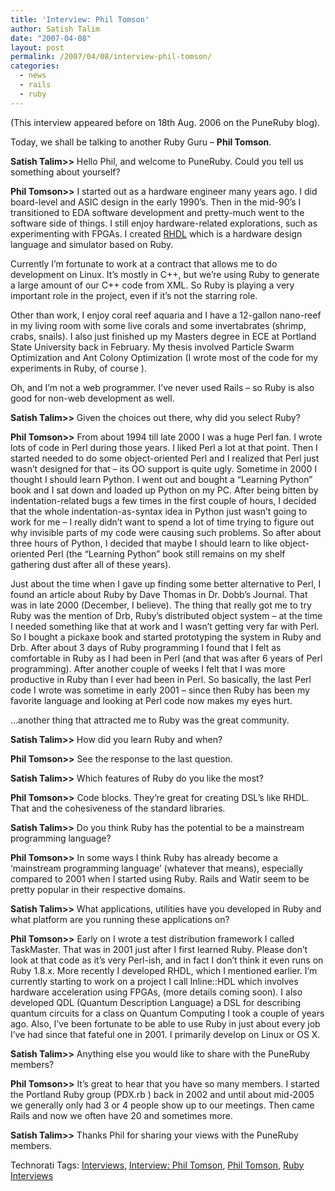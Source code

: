 ```yaml
---
title: 'Interview: Phil Tomson'
author: Satish Talim
date: "2007-04-08"
layout: post
permalink: /2007/04/08/interview-phil-tomson/
categories:
  - news
  - rails
  - ruby
---
```

(This interview appeared before on 18th Aug. 2006 on the PuneRuby blog).

Today, we shall be talking to another Ruby Guru – **Phil Tomson**.

**Satish Talim\>\>** Hello Phil, and welcome to PuneRuby. Could you tell
us something about yourself?

**Phil Tomson\>\>** I started out as a hardware engineer many years ago.
I did board-level and ASIC design in the early 1990’s. Then in the
mid-90’s I transitioned to EDA software development and pretty-much went
to the software side of things. I still enjoy hardware-related
explorations, such as experimenting with FPGAs. I created
[RHDL](http://rhdl.rubyforge.org) which is a hardware design language
and simulator based on Ruby.

Currently I’m fortunate to work at a contract that allows me to do
development on Linux. It’s mostly in C++, but we’re using Ruby to
generate a large amount of our C++ code from XML. So Ruby is playing a
very important role in the project, even if it’s not the starring role.

Other than work, I enjoy coral reef aquaria and I have a 12-gallon
nano-reef in my living room with some live corals and some invertabrates
(shrimp, crabs, snails). I also just finished up my Masters degree in
ECE at Portland State University back in February. My thesis involved
Particle Swarm Optimization and Ant Colony Optimization (I wrote most of
the code for my experiments in Ruby, of course ).

Oh, and I’m not a web programmer. I’ve never used Rails – so Ruby is
also good for non-web development as well.

**Satish Talim\>\>** Given the choices out there, why did you select
Ruby?

**Phil Tomson\>\>** From about 1994 till late 2000 I was a huge Perl
fan. I wrote lots of code in Perl during those years. I liked Perl a lot
at that point. Then I started needed to do some object-oriented Perl and
I realized that Perl just wasn’t designed for that – its OO support is
quite ugly. Sometime in 2000 I thought I should learn Python. I went out
and bought a “Learning Python” book and I sat down and loaded up Python
on my PC. After being bitten by indentation-related bugs a few times in
the first couple of hours, I decided that the whole
indentation-as-syntax idea in Python just wasn’t going to work for me –
I really didn’t want to spend a lot of time trying to figure out why
invisible parts of my code were causing such problems. So after about
three hours of Python, I decided that maybe I should learn to like
object-oriented Perl (the “Learning Python” book still remains on my
shelf gathering dust after all of these years).

Just about the time when I gave up finding some better alternative to
Perl, I found an article about Ruby by Dave Thomas in Dr. Dobb’s
Journal. That was in late 2000 (December, I believe). The thing that
really got me to try Ruby was the mention of Drb, Ruby’s distributed
object system – at the time I needed something like that at work and I
wasn’t getting very far with Perl. So I bought a pickaxe book and
started prototyping the system in Ruby and Drb. After about 3 days of
Ruby programming I found that I felt as comfortable in Ruby as I had
been in Perl (and that was after 6 years of Perl programming). After
another couple of weeks I felt that I was more productive in Ruby than I
ever had been in Perl. So basically, the last Perl code I wrote was
sometime in early 2001 – since then Ruby has been my favorite language
and looking at Perl code now makes my eyes hurt.

…another thing that attracted me to Ruby was the great community.

**Satish Talim\>\>** How did you learn Ruby and when?

**Phil Tomson\>\>** See the response to the last question.

**Satish Talim\>\>** Which features of Ruby do you like the most?

**Phil Tomson\>\>** Code blocks. They’re great for creating DSL’s like
RHDL. That and the cohesiveness of the standard libraries.

**Satish Talim\>\>** Do you think Ruby has the potential to be a
mainstream programming language?

**Phil Tomson\>\>** In some ways I think Ruby has already become a
‘mainstream programming language’ (whatever that means), especially
compared to 2001 when I started using Ruby. Rails and Watir seem to be
pretty popular in their respective domains.

**Satish Talim\>\>** What applications, utilities have you developed in
Ruby and what platform are you running these applications on?

**Phil Tomson\>\>** Early on I wrote a test distribution framework I
called TaskMaster. That was in 2001 just after I first learned Ruby.
Please don’t look at that code as it’s very Perl-ish, and in fact I
don’t think it even runs on Ruby 1.8.x. More recently I developed RHDL,
which I mentioned earlier. I’m currently starting to work on a project I
call Inline::HDL which involves hardware acceleration using FPGAs, (more
details coming soon). I also developed QDL (Quantum Description
Language) a DSL for describing quantum circuits for a class on Quantum
Computing I took a couple of years ago. Also, I’ve been fortunate to be
able to use Ruby in just about every job I’ve had since that fateful one
in 2001. I primarily develop on Linux or OS X.

**Satish Talim\>\>** Anything else you would like to share with the
PuneRuby members?

**Phil Tomson\>\>** It’s great to hear that you have so many members. I
started the Portland Ruby group (PDX.rb ) back in 2002 and until about
mid-2005 we generally only had 3 or 4 people show up to our meetings.
Then came Rails and now we often have 20 and sometimes more.

**Satish Talim\>\>** Thanks Phil for sharing your views with the
PuneRuby members.

Technorati Tags: [Interviews](http://technorati.com/tag/Interviews),
[Interview: Phil
Tomson](http://technorati.com/tag/Interview%3A+Phil+Tomson), [Phil
Tomson](http://technorati.com/tag/Phil+Tomson), [Ruby
Interviews](http://technorati.com/tag/Ruby+Interviews)

